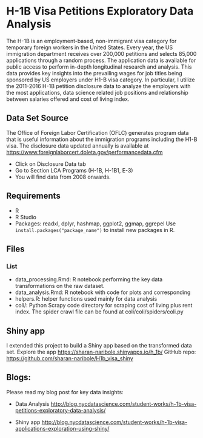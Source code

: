 # H-1B Visa Petitions Exploratory Data Analysis

The H-1B is an employment-based, non-immigrant visa category for temporary foreign workers in the United States. Every year, the US immigration department receives over 200,000 petitions and selects 85,000 applications through a random process. The application data is available for public access to perform in-depth longitudinal research and analysis. This data provides key insights into the prevailing wages for job titles being sponsored by US employers under H1-B visa category. In particular, I utilize the 2011-2016 H-1B petition disclosure data to analyze the employers with the most applications, data science related job positions and relationship between salaries offered and cost of living index.



## Data Set Source
The Office of Foreign Labor Certification (OFLC) generates program data that is useful information about the immigration programs including the H1-B visa. The disclosure data updated annually is available at https://www.foreignlaborcert.doleta.gov/performancedata.cfm

- Click on Disclosure Data tab
- Go to Section LCA Programs (H-1B, H-1B1, E-3)
- You will find data from 2008 onwards.

## Requirements
- R
- R Studio
- Packages: readxl, dplyr, hashmap, ggplot2, ggmap, ggrepel
Use `install.packages("package_name")` to install new packages in R.

## Files

### List
- data_processing.Rmd: R notebook performing the key data transformations on the raw dataset.
- data_analysis.Rmd: R notebook with code for plots and corresponding 
- helpers.R: helper functions used mainly for data analysis
- coli/: Python Scrapy code directory for scraping cost of living plus rent index. The spider crawl file can be found at coli/coli/spiders/coli.py

## Shiny app
I extended this project to build a Shiny app based on the transformed data set. Explore the app https://sharan-naribole.shinyapps.io/h_1b/
GitHub repo: https://github.com/sharan-naribole/H1b_visa_shiny

## Blogs:

Please read my blog post for key data insights:
 - Data Analysis http://blog.nycdatascience.com/student-works/h-1b-visa-petitions-exploratory-data-analysis/
 
 - Shiny app http://blog.nycdatascience.com/student-works/h-1b-visa-applications-exploration-using-shiny/
